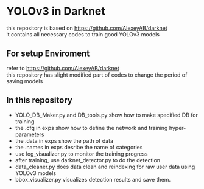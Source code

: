 YOLOv3 in Darknet
=================
this repository is based on https://github.com/AlexeyAB/darknet  
it contains all necessary codes to train good YOLOv3 models

## For setup Enviroment
refer to https://github.com/AlexeyAB/darknet  
this repository has slight modified part of codes to change the period of saving models

## In this repository  
* YOLO_DB_Maker.py and DB_tools.py show how to make specified DB for training  
* the .cfg in exps show how to define the network and training hyper-parameters  
* the .data in exps show the path of data 
* the .names in exps desribe the name of categories
* use log_visualizer.py to monitor the training progress  
* after training, use darknet_detector.py to do the detection  
* data_cleaner.py does data clean and reindexing for raw user data using YOLOv3 models
* bbox_visualizer.py visualizes detection results and save them.


